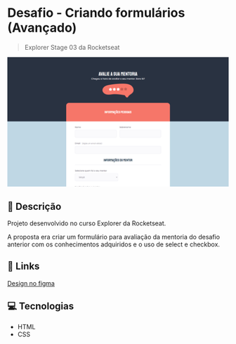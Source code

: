 # Desafio - Criando formulários (Avançado)

> Explorer Stage 03 da Rocketseat

![preview](./assets/preview.png)

## 📝 Descrição
Projeto desenvolvido no curso Explorer da Rocketseat. 

A proposta era criar um formulário para avaliação da mentoria do desafio anterior com os conhecimentos adquiridos e o uso de select e checkbox. 

## 🔗 Links

[Design no figma](https://www.figma.com/file/fnZyJHs7eqNFAA7tUrKcsD/Stage-03---Formul%C3%A1rio-avan%C3%A7ado/duplicate)

## 💻 Tecnologias 
- HTML
- CSS